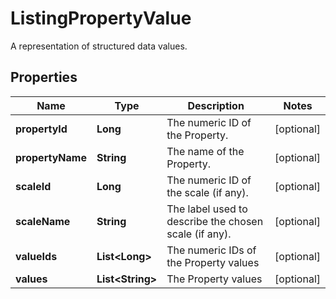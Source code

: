 

# ListingPropertyValue

A representation of structured data values.

## Properties

Name | Type | Description | Notes
------------ | ------------- | ------------- | -------------
**propertyId** | **Long** | The numeric ID of the Property. |  [optional]
**propertyName** | **String** | The name of the Property. |  [optional]
**scaleId** | **Long** | The numeric ID of the scale (if any). |  [optional]
**scaleName** | **String** | The label used to describe the chosen scale (if any). |  [optional]
**valueIds** | **List&lt;Long&gt;** | The numeric IDs of the Property values |  [optional]
**values** | **List&lt;String&gt;** | The Property values |  [optional]



